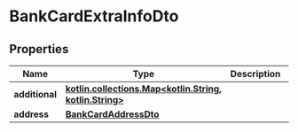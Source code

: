 # BankCardExtraInfoDto

## Properties
Name | Type | Description | Notes
------------ | ------------- | ------------- | -------------
**additional** | [**kotlin.collections.Map&lt;kotlin.String, kotlin.String&gt;**](.md) |  |  [optional]
**address** | [**BankCardAddressDto**](BankCardAddressDto.md) |  |  [optional]
